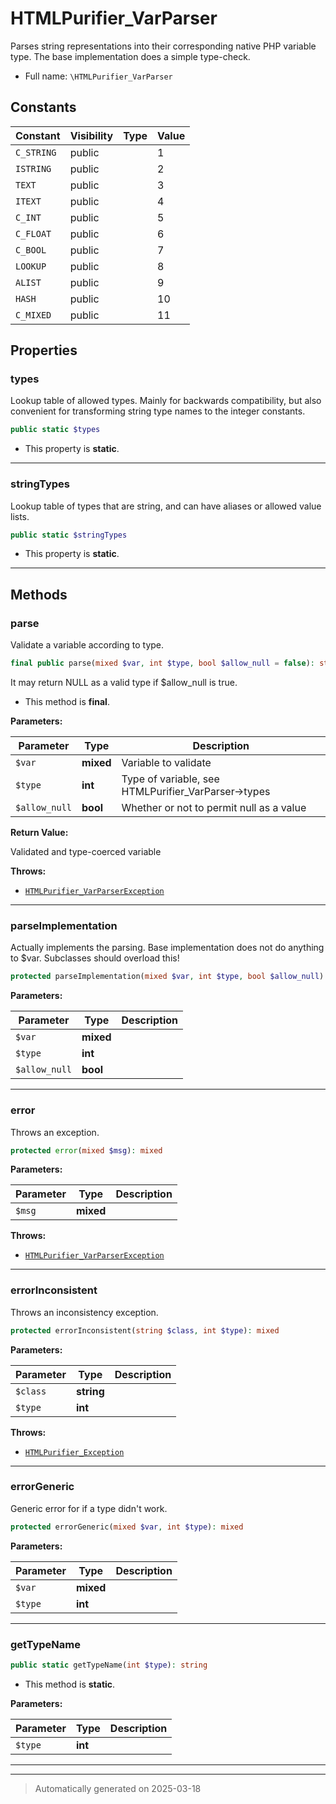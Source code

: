 
# HTMLPurifier_VarParser

Parses string representations into their corresponding native PHP
variable type. The base implementation does a simple type-check.



* Full name: `\HTMLPurifier_VarParser`


## Constants

| Constant | Visibility | Type | Value |
|:---------|:-----------|:-----|:------|
|`C_STRING`|public| |1|
|`ISTRING`|public| |2|
|`TEXT`|public| |3|
|`ITEXT`|public| |4|
|`C_INT`|public| |5|
|`C_FLOAT`|public| |6|
|`C_BOOL`|public| |7|
|`LOOKUP`|public| |8|
|`ALIST`|public| |9|
|`HASH`|public| |10|
|`C_MIXED`|public| |11|

## Properties


### types

Lookup table of allowed types. Mainly for backwards compatibility, but
also convenient for transforming string type names to the integer constants.

```php
public static $types
```



* This property is **static**.


***

### stringTypes

Lookup table of types that are string, and can have aliases or
allowed value lists.

```php
public static $stringTypes
```



* This property is **static**.


***

## Methods


### parse

Validate a variable according to type.

```php
final public parse(mixed $var, int $type, bool $allow_null = false): string
```

It may return NULL as a valid type if $allow_null is true.



* This method is **final**.


**Parameters:**

| Parameter | Type | Description |
|-----------|------|-------------|
| `$var` | **mixed** | Variable to validate |
| `$type` | **int** | Type of variable, see HTMLPurifier_VarParser-&gt;types |
| `$allow_null` | **bool** | Whether or not to permit null as a value |


**Return Value:**

Validated and type-coerced variable



**Throws:**

- [`HTMLPurifier_VarParserException`](./HTMLPurifier_VarParserException.md)



***

### parseImplementation

Actually implements the parsing. Base implementation does not
do anything to $var. Subclasses should overload this!

```php
protected parseImplementation(mixed $var, int $type, bool $allow_null): string
```








**Parameters:**

| Parameter | Type | Description |
|-----------|------|-------------|
| `$var` | **mixed** |  |
| `$type` | **int** |  |
| `$allow_null` | **bool** |  |





***

### error

Throws an exception.

```php
protected error(mixed $msg): mixed
```








**Parameters:**

| Parameter | Type | Description |
|-----------|------|-------------|
| `$msg` | **mixed** |  |




**Throws:**

- [`HTMLPurifier_VarParserException`](./HTMLPurifier_VarParserException.md)



***

### errorInconsistent

Throws an inconsistency exception.

```php
protected errorInconsistent(string $class, int $type): mixed
```








**Parameters:**

| Parameter | Type | Description |
|-----------|------|-------------|
| `$class` | **string** |  |
| `$type` | **int** |  |




**Throws:**

- [`HTMLPurifier_Exception`](./HTMLPurifier_Exception.md)



***

### errorGeneric

Generic error for if a type didn't work.

```php
protected errorGeneric(mixed $var, int $type): mixed
```








**Parameters:**

| Parameter | Type | Description |
|-----------|------|-------------|
| `$var` | **mixed** |  |
| `$type` | **int** |  |





***

### getTypeName



```php
public static getTypeName(int $type): string
```



* This method is **static**.




**Parameters:**

| Parameter | Type | Description |
|-----------|------|-------------|
| `$type` | **int** |  |





***


***
> Automatically generated on 2025-03-18
